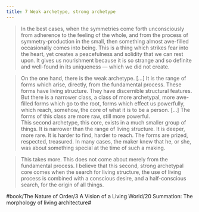 ```yaml
---
title: 7 Weak archetype, strong archetype
---
```


> In the best cases, when the symmetries come forth unconsciously from adherence to the feeling of the whole, and from the process of symmetry-production in the small, then something almost awe-filled occasionally comes into being. This is a thing which strikes fear into the heart, yet creates a peacefulness and solidity that we can rest upon. It gives us nourishment because it is so strange and so definite and well-found in its uniqueness — which we did not create.  

> On the one hand, there is the weak archetype. […] It is the range of forms which arise, directly, from the fundamental process. These forms have living structure. They have discernible structural features.  
> But there is a narrower class, a class of more archetypal, more awe-filled forms which go to the root, forms which effect us powerfully, which reach, somehow, the core of what it is to be a person. […] The forms of this class are more raw, still more powerful.  
> This second archetype, this core, exists in a much smaller group of things. It is narrower than the range of living structure. It is deeper, more rare. It is harder to find, harder to reach. The forms are prized, respected, treasured. In many cases, the maker knew that he, or she, was about something special at the time of such a making.  

> This takes more. This does not come about merely from the fundamental process. I believe that this second, strong archetypal core comes when the search for living structure, the use of living process is combined with a conscious desire, and a half-conscious search, for the origin of all things.  

#book/The Nature of Order/3 A Vision of a Living World/20 Summation: The morphology of living architecture#